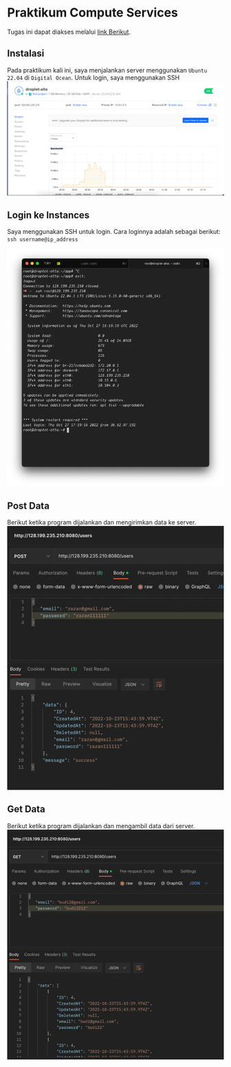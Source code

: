 # Praktikum Compute Services

Tugas ini dapat diakses melalui [link Berikut](http://128.199.235.210:8080/).

## Instalasi
Pada praktikum kali ini, saya menjalankan server menggunakan `Ubuntu 22.04` di `Digital Ocean`. Untuk login, saya menggunakan SSH
![img_2.png](img_2.png)

## Login ke Instances
Saya menggunakan SSH untuk login.
Cara loginnya adalah sebagai berikut:
`ssh username@ip_address`

![img_3.png](img_3.png)

## Post Data
Berikut ketika program dijalankan dan mengirimkan data ke server.
![img.png](img.png)

## Get Data
Berikut ketika program dijalankan dan mengambil data dari server.
![img_1.png](img_1.png)